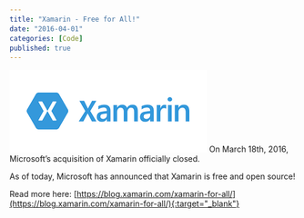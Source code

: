 ```yaml
---
title: "Xamarin - Free for All!"
date: "2016-04-01"
categories: [Code]
published: true
---
```

![](../images/xamarin.png)
On March 18th, 2016, Microsoft’s acquisition of Xamarin officially closed.

As of today, Microsoft has announced that Xamarin is free and open source!

Read more here:
[https://blog.xamarin.com/xamarin-for-all/](https://blog.xamarin.com/xamarin-for-all/){:target="_blank"}
